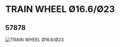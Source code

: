 # TRAIN WHEEL Ø16.6/Ø23
## 57878
![TRAIN WHEEL Ø16.6/Ø23](https://lc-www-live-s.legocdn.com/media/bricks/5/2/4496343.jpg)